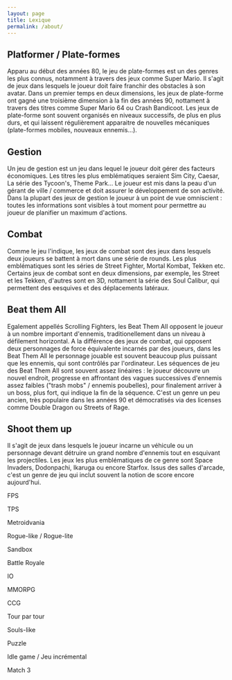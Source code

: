 ```yaml
---
layout: page
title: Lexique
permalink: /about/
---
```


## Platformer / Plate-formes

Apparu au début des années 80, le jeu de plate-formes est un des genres les plus connus, notamment à travers des jeux comme Super Mario. Il s'agit de jeux dans lesquels le joueur doit faire franchir des obstacles à son avatar. Dans un premier temps en deux dimensions, les jeux de plate-forme ont gagné une troisième dimension à la fin des années 90, nottament à travers des titres comme Super Mario 64 ou Crash Bandicoot. Les jeux de plate-forme sont souvent organisés en niveaux successifs, de plus en plus durs, et qui laissent régulièrement apparaitre de nouvelles mécaniques (plate-formes mobiles, nouveaux ennemis...).

## Gestion

Un jeu de gestion est un jeu dans lequel le joueur doit gérer des facteurs économiques. Les titres les plus emblématiques seraient Sim City, Caesar, La série des Tycoon's, Theme Park... Le joueur est mis dans la peau d'un gérant de ville / commerce et doit assurer le développement de son activité. Dans la plupart des jeux de gestion le joueur à un point de vue omniscient : toutes les informations sont visibles à tout moment pour permettre au joueur de planifier un maximum d'actions.

## Combat

Comme le jeu l'indique, les jeux de combat sont des jeux dans lesquels deux joueurs se battent à mort dans une série de rounds. Les plus emblématiques sont les séries de Street Fighter, Mortal Kombat, Tekken etc. Certains jeux de combat sont en deux dimensions, par exemple, les Street et les Tekken, d'autres sont en 3D, nottament la série des Soul Calibur, qui permettent des eesquives et des déplacements latéraux.

## Beat them  All

Egalement appellés Scrolling Fighters, les Beat Them All opposent le joueur à un nombre important d'ennemis, traditionellement dans un niveau à défilement horizontal. A la différence des jeux de combat, qui opposent deux personnages de force équivalente incarnés par des joueurs, dans les Beat Them All le personnage jouable est souvent beaucoup plus puissant que les ennemis, qui sont contrôlés par l'ordinateur. Les séquences de jeu des Beat Them All sont souvent assez linéaires : le joueur découvre un nouvel endroit, progresse en affrontant des vagues successives d'ennemis assez faibles ("trash mobs" / ennemis poubelles), pour finalement arriver à un boss, plus fort, qui indique la fin de la séquence. C'est un genre un peu ancien, très populaire dans les années 90 et démocratisés via des licenses comme Double Dragon ou Streets of Rage. 

## Shoot them up

Il s'agit de jeux dans lesquels le joueur incarne un véhicule ou un personnage devant détruire un grand nombre d'ennemis tout en esquivant les projectiles. Les jeux les plus emblématiques de ce genre sont Space Invaders, Dodonpachi, Ikaruga ou encore Starfox. Issus des salles d'arcade, c'est un genre de jeu qui inclut souvent la notion de score encore aujourd'hui.

FPS

TPS

Metroidvania

Rogue-like / Rogue-lite

Sandbox

Battle Royale

IO

MMORPG

CCG

Tour par tour

Souls-like

Puzzle

Idle game / Jeu incrémental

Match 3
